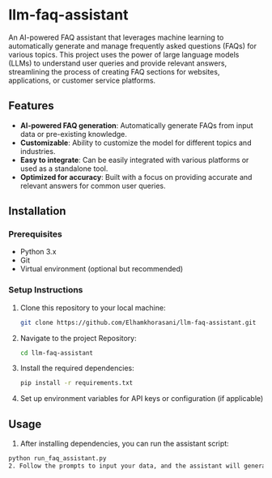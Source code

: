 # llm-faq-assistant

An AI-powered FAQ assistant that leverages machine learning to automatically generate and manage frequently asked questions (FAQs) for various topics. This project uses the power of large language models (LLMs) to understand user queries and provide relevant answers, streamlining the process of creating FAQ sections for websites, applications, or customer service platforms.

## Features

- **AI-powered FAQ generation**: Automatically generate FAQs from input data or pre-existing knowledge.
- **Customizable**: Ability to customize the model for different topics and industries.
- **Easy to integrate**: Can be easily integrated with various platforms or used as a standalone tool.
- **Optimized for accuracy**: Built with a focus on providing accurate and relevant answers for common user queries.

## Installation

### Prerequisites

- Python 3.x
- Git
- Virtual environment (optional but recommended)

### Setup Instructions

1. Clone this repository to your local machine:

   ```bash
   git clone https://github.com/Elhamkhorasani/llm-faq-assistant.git
2. Navigate to the project Repository:
    ```bash
   cd llm-faq-assistant
3. Install the required dependencies:
    ```bash
   pip install -r requirements.txt

4. Set up environment variables for API keys or configuration (if applicable)
   
## Usage
1. After installing dependencies, you can run the assistant script:

  ``` bash
python run_faq_assistant.py
2. Follow the prompts to input your data, and the assistant will generate a set of FAQs based on the input.
